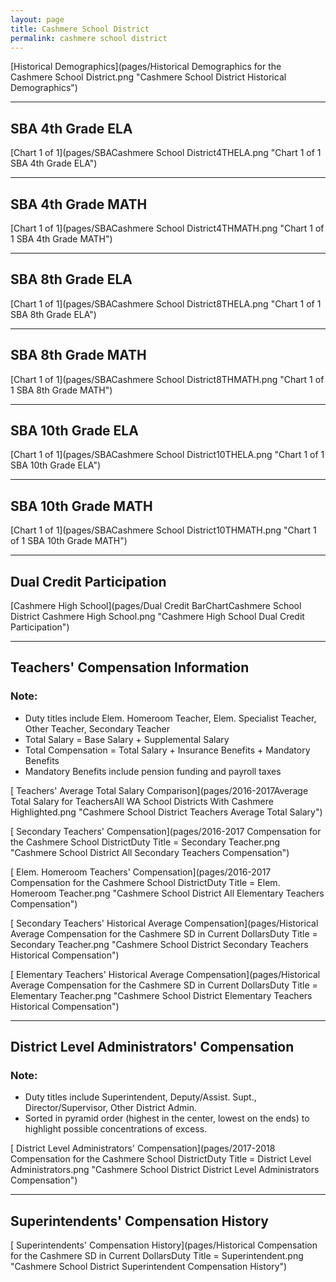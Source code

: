```yaml
---
layout: page
title: Cashmere School District
permalink: cashmere school district
---
```



[Historical Demographics](pages/Historical Demographics for the Cashmere School District.png "Cashmere School District Historical Demographics")

___

## SBA 4th Grade ELA

[Chart 1 of 1](pages/SBACashmere School District4THELA.png "Chart 1 of 1 SBA 4th Grade ELA")


___

## SBA 4th Grade MATH

[Chart 1 of 1](pages/SBACashmere School District4THMATH.png "Chart 1 of 1 SBA 4th Grade MATH")


___

## SBA 8th Grade ELA

[Chart 1 of 1](pages/SBACashmere School District8THELA.png "Chart 1 of 1 SBA 8th Grade ELA")


___

## SBA 8th Grade MATH

[Chart 1 of 1](pages/SBACashmere School District8THMATH.png "Chart 1 of 1 SBA 8th Grade MATH")


___

## SBA 10th Grade ELA

[Chart 1 of 1](pages/SBACashmere School District10THELA.png "Chart 1 of 1 SBA 10th Grade ELA")


___

## SBA 10th Grade MATH

[Chart 1 of 1](pages/SBACashmere School District10THMATH.png "Chart 1 of 1 SBA 10th Grade MATH")


___

## Dual Credit Participation

[Cashmere High School](pages/Dual Credit BarChartCashmere School District Cashmere High School.png "Cashmere High School Dual Credit Participation")


___

## Teachers' Compensation Information
### Note:
- Duty titles include Elem. Homeroom Teacher, Elem. Specialist Teacher, Other Teacher, Secondary Teacher
- Total Salary = Base Salary + Supplemental Salary
- Total Compensation = Total Salary + Insurance Benefits + Mandatory Benefits
- Mandatory Benefits include pension funding and payroll taxes

[ Teachers' Average Total Salary Comparison](pages/2016-2017Average Total Salary for TeachersAll WA School Districts With Cashmere Highlighted.png "Cashmere School District Teachers Average Total Salary")

[ Secondary Teachers' Compensation](pages/2016-2017 Compensation for the Cashmere School DistrictDuty Title = Secondary Teacher.png "Cashmere School District All Secondary Teachers Compensation")

[ Elem. Homeroom Teachers' Compensation](pages/2016-2017 Compensation for the Cashmere School DistrictDuty Title = Elem. Homeroom Teacher.png "Cashmere School District All Elementary Teachers Compensation")

[ Secondary Teachers' Historical Average Compensation](pages/Historical Average Compensation for the Cashmere SD in Current DollarsDuty Title = Secondary Teacher.png "Cashmere School District Secondary Teachers Historical Compensation")

[ Elementary Teachers' Historical Average Compensation](pages/Historical Average Compensation for the Cashmere SD in Current DollarsDuty Title = Elementary Teacher.png "Cashmere School District Elementary Teachers Historical Compensation")


___

## District Level Administrators' Compensation

### Note:
- Duty titles include Superintendent, Deputy/Assist. Supt., Director/Supervisor, Other District Admin.
- Sorted in pyramid order (highest in the center, lowest on the ends) to highlight possible concentrations of excess.

[ District Level Administrators' Compensation](pages/2017-2018 Compensation for the Cashmere School DistrictDuty Title = District Level Administrators.png "Cashmere School District District Level Administrators Compensation")


___

## Superintendents' Compensation History

[ Superintendents' Compensation History](pages/Historical Compensation for the Cashmere SD in Current DollarsDuty Title = Superintendent.png "Cashmere School District Superintendent Compensation History")

